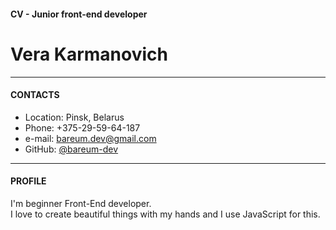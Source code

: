 
#### CV - Junior front-end developer
# Vera Karmanovich
<hr>

#### CONTACTS
* Location: Pinsk, Belarus <br>
* Phone: +375-29-59-64-187 <br>
* e-mail: <a href="mailto:bareum.dev@gmail.com">bareum.dev@gmail.com</a><br>
* GitHub: <a href="https://github.com/bareum-dev">@bareum-dev</a><br>
<hr>

#### PROFILE
I'm beginner Front-End developer.  
I love to create beautiful things with my hands and I use JavaScript for this.